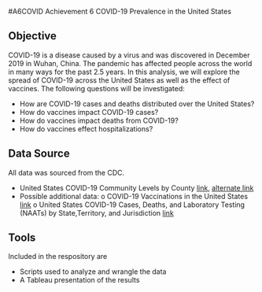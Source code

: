 #A6COVID 
Achievement 6 COVID-19 Prevalence in the United States
## Objective
COVID-19 is a disease caused by a virus and was discovered in December 2019 in Wuhan, China. The pandemic has affected people across the world in many ways for the past 2.5 years. In this analysis, we will explore the spread of COVID-19 across the United States as well as the effect of vaccines.
The following questions will be investigated:
- How are COVID-19 cases and deaths distributed over the United States?
- How do vaccines impact COVID-19 cases?
- How do vaccines impact deaths from COVID-19?
- How do vaccines effect hospitalizations?
## Data Source
All data was sourced from the CDC.
- United States COVID-19 Community Levels by County [link](https://data.cdc.gov/Public-Health-Surveillance/United-States-COVID-19-Community-Levels-by-County/3nnm-4jni), [alternate link](https://covid.cdc.gov/covid-data-tracker/?CDC_AA_refVal=https%3A%2F%2Fwww.cdc.gov%2Fcoronavirus%2F2019-ncov%2Fcases-updates%2Fcases-in-us.html#county-view?list_select_state=all_states&data-type=CommunityLevels)
- Possible additional data:
o COVID-19 Vaccinations in the United States [link](https://covid.cdc.gov/covid-data-tracker/?CDC_AA_refVal=https%3A%2F%2Fwww.cdc.gov%2Fcoronavirus%2F2019-ncov%2Fcases-updates%2Fcases-in-us.html#vaccinations_vacc-people-fully-percent-total)
o United States COVID-19 Cases, Deaths, and Laboratory Testing (NAATs) by State,Territory, and Jurisdiction [link](https://covid.cdc.gov/covid-data-tracker/#cases_totalcases)
## Tools
Included in the respository are
- Scripts used to analyze and wrangle the data
- A Tableau presentation of the results
